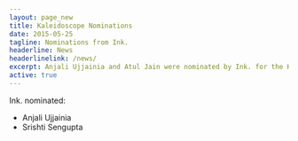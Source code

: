 ```yaml
---
layout: page_new
title: Kaleidoscope Nominations
date: 2015-05-25
tagline: Nominations from Ink.
headerline: News
headerlinelink: /news/
excerpt: Anjali Ujjainia and Atul Jain were nominated by Ink. for the Kaleidoscope Editorial Board 2015.
active: true
---
```

Ink. nominated:
* Anjali Ujjainia
* Srishti Sengupta